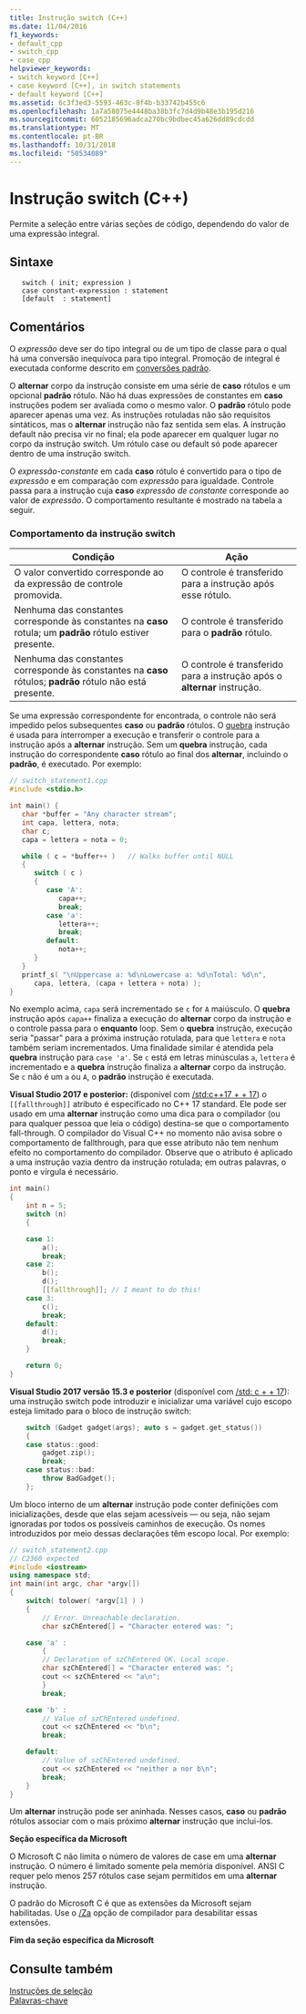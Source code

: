 ```yaml
---
title: Instrução switch (C++)
ms.date: 11/04/2016
f1_keywords:
- default_cpp
- switch_cpp
- case_cpp
helpviewer_keywords:
- switch keyword [C++]
- case keyword [C++], in switch statements
- default keyword [C++]
ms.assetid: 6c3f3ed3-5593-463c-8f4b-b33742b455c6
ms.openlocfilehash: 1a7a58075e4448ba38b3fc7d4d9b48e3b195d216
ms.sourcegitcommit: 6052185696adca270bc9bdbec45a626dd89cdcdd
ms.translationtype: MT
ms.contentlocale: pt-BR
ms.lasthandoff: 10/31/2018
ms.locfileid: "50534089"
---
```

# <a name="switch-statement-c"></a>Instrução switch (C++)

Permite a seleção entre várias seções de código, dependendo do valor de uma expressão integral.

## <a name="syntax"></a>Sintaxe

```
   switch ( init; expression )
   case constant-expression : statement
   [default  : statement]
```

## <a name="remarks"></a>Comentários

O *expressão* deve ser do tipo integral ou de um tipo de classe para o qual há uma conversão inequívoca para tipo integral. Promoção de integral é executada conforme descrito em [conversões padrão](standard-conversions.md).

O **alternar** corpo da instrução consiste em uma série de **caso** rótulos e um opcional **padrão** rótulo. Não há duas expressões de constantes em **caso** instruções podem ser avaliada como o mesmo valor. O **padrão** rótulo pode aparecer apenas uma vez. As instruções rotuladas não são requisitos sintáticos, mas o **alternar** instrução não faz sentida sem elas.   A instrução default não precisa vir no final; ela pode aparecer em qualquer lugar no corpo da instrução switch. Um rótulo case ou default só pode aparecer dentro de uma instrução switch.

O *expressão-constante* em cada **caso** rótulo é convertido para o tipo de *expressão* e em comparação com *expressão* para igualdade. Controle passa para a instrução cuja **caso** *expressão de constante* corresponde ao valor de *expressão*. O comportamento resultante é mostrado na tabela a seguir.

### <a name="switch-statement-behavior"></a>Comportamento da instrução switch

|Condição|Ação|
|---------------|------------|
|O valor convertido corresponde ao da expressão de controle promovida.|O controle é transferido para a instrução após esse rótulo.|
|Nenhuma das constantes corresponde às constantes na **caso** rotula; um **padrão** rótulo estiver presente.|O controle é transferido para o **padrão** rótulo.|
|Nenhuma das constantes corresponde às constantes na **caso** rótulos; **padrão** rótulo não está presente.|O controle é transferido para a instrução após o **alternar** instrução.|

Se uma expressão correspondente for encontrada, o controle não será impedido pelos subsequentes **caso** ou **padrão** rótulos. O [quebra](../cpp/break-statement-cpp.md) instrução é usada para interromper a execução e transferir o controle para a instrução após a **alternar** instrução. Sem um **quebra** instrução, cada instrução do correspondente **caso** rótulo ao final dos **alternar**, incluindo o **padrão**, é executado. Por exemplo:

```cpp
// switch_statement1.cpp
#include <stdio.h>

int main() {
   char *buffer = "Any character stream";
   int capa, lettera, nota;
   char c;
   capa = lettera = nota = 0;

   while ( c = *buffer++ )   // Walks buffer until NULL
   {
      switch ( c )
      {
         case 'A':
            capa++;
            break;
         case 'a':
            lettera++;
            break;
         default:
            nota++;
      }
   }
   printf_s( "\nUppercase a: %d\nLowercase a: %d\nTotal: %d\n",
      capa, lettera, (capa + lettera + nota) );
}
```

No exemplo acima, `capa` será incrementado se `c` for `A` maiúsculo. O **quebra** instrução após `capa++` finaliza a execução do **alternar** corpo da instrução e o controle passa para o **enquanto** loop. Sem o **quebra** instrução, execução seria "passar" para a próxima instrução rotulada, para que `lettera` e `nota` também seriam incrementados. Uma finalidade similar é atendida pela **quebra** instrução para `case 'a'`. Se `c` está em letras minúsculas `a`, `lettera` é incrementado e a **quebra** instrução finaliza a **alternar** corpo da instrução. Se `c` não é um `a` ou `A`, o **padrão** instrução é executada.

**Visual Studio 2017 e posterior:** (disponível com [/std:c++17 + + 17](../build/reference/std-specify-language-standard-version.md)) o `[[fallthrough]]` atributo é especificado no C++ 17 standard. Ele pode ser usado em uma **alternar** instrução como uma dica para o compilador (ou para qualquer pessoa que leia o código) destina-se que o comportamento fall-through. O compilador do Visual C++ no momento não avisa sobre o comportamento de fallthrough, para que esse atributo não tem nenhum efeito no comportamento do compilador. Observe que o atributo é aplicado a uma instrução vazia dentro da instrução rotulada; em outras palavras, o ponto e vírgula é necessário.

```cpp
int main()
{
    int n = 5;
    switch (n)
    {

    case 1:
        a();
        break;
    case 2:
        b();
        d();
        [[fallthrough]]; // I meant to do this!
    case 3:
        c();
        break;
    default:
        d();
        break;
    }

    return 0;
}
```

**Visual Studio 2017 versão 15.3 e posterior** (disponível com [/std: c + + 17](../build/reference/std-specify-language-standard-version.md)): uma instrução switch pode introduzir e inicializar uma variável cujo escopo esteja limitado para o bloco de instrução switch:

```cpp
    switch (Gadget gadget(args); auto s = gadget.get_status())
    {
    case status::good:
        gadget.zip();
        break;
    case status::bad:
        throw BadGadget();
    };
```

Um bloco interno de um **alternar** instrução pode conter definições com inicializações, desde que elas sejam acessíveis — ou seja, não sejam ignoradas por todos os possíveis caminhos de execução. Os nomes introduzidos por meio dessas declarações têm escopo local. Por exemplo:

```cpp
// switch_statement2.cpp
// C2360 expected
#include <iostream>
using namespace std;
int main(int argc, char *argv[])
{
    switch( tolower( *argv[1] ) )
    {
        // Error. Unreachable declaration.
        char szChEntered[] = "Character entered was: ";

    case 'a' :
        {
        // Declaration of szChEntered OK. Local scope.
        char szChEntered[] = "Character entered was: ";
        cout << szChEntered << "a\n";
        }
        break;

    case 'b' :
        // Value of szChEntered undefined.
        cout << szChEntered << "b\n";
        break;

    default:
        // Value of szChEntered undefined.
        cout << szChEntered << "neither a nor b\n";
        break;
    }
}
```

Um **alternar** instrução pode ser aninhada. Nesses casos, **caso** ou **padrão** rótulos associar com o mais próximo **alternar** instrução que inclui-los.

**Seção específica da Microsoft**

O Microsoft C não limita o número de valores de case em uma **alternar** instrução. O número é limitado somente pela memória disponível. ANSI C requer pelo menos 257 rótulos case sejam permitidos em uma **alternar** instrução.

O padrão do Microsoft C é que as extensões da Microsoft sejam habilitadas. Use o [/Za](../build/reference/za-ze-disable-language-extensions.md) opção de compilador para desabilitar essas extensões.

**Fim da seção específica da Microsoft**

## <a name="see-also"></a>Consulte também

[Instruções de seleção](../cpp/selection-statements-cpp.md)<br/>
[Palavras-chave](../cpp/keywords-cpp.md)